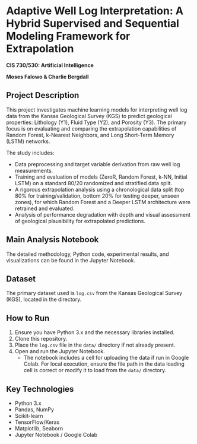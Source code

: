 # Adaptive Well Log Interpretation: A Hybrid Supervised and Sequential Modeling Framework for Extrapolation

**CIS 730/530: Artificial Intelligence**

**Moses Falowo & Charlie Bergdall**

## Project Description
This project investigates machine learning models for interpreting well log data from the Kansas Geological Survey (KGS) to predict geological properties: Lithology (Y1), Fluid Type (Y2), and Porosity (Y3). The primary focus is on evaluating and comparing the extrapolation capabilities of Random Forest, k-Nearest Neighbors, and Long Short-Term Memory (LSTM) networks.

The study includes:
- Data preprocessing and target variable derivation from raw well log measurements.
- Training and evaluation of models (ZeroR, Random Forest, k-NN, Initial LSTM) on a standard 80/20 randomized and stratified data split.
- A rigorous extrapolation analysis using a chronological data split (top 80% for training/validation, bottom 20% for testing deeper, unseen zones), for which Random Forest and a Deeper LSTM architecture were retrained and evaluated.
- Analysis of performance degradation with depth and visual assessment of geological plausibility for extrapolated predictions.

## Main Analysis Notebook
The detailed methodology, Python code, experimental results, and visualizations can be found in the Jupyter Notebook.

## Dataset
The primary dataset used is `log.csv` from the Kansas Geological Survey (KGS), located in the directory.

## How to Run
1. Ensure you have Python 3.x and the necessary libraries installed.
2. Clone this repository.
3. Place the `log.csv` file in the `data/` directory if not already present.
4. Open and run the Jupyter Notebook.
   - The notebook includes a cell for uploading the data if run in Google Colab. For local execution, ensure the file path in the data loading cell is correct or modify it to load from the `data/` directory.

## Key Technologies
- Python 3.x
- Pandas, NumPy
- Scikit-learn
- TensorFlow/Keras
- Matplotlib, Seaborn
- Jupyter Notebook / Google Colab
